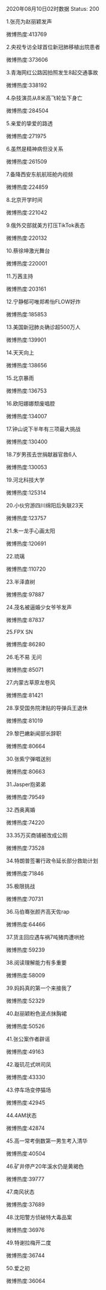 2020年08月10日02时数据
Status: 200

1.张亮为赵丽颖发声

微博热度:413769

2.央视专访全球首位新冠肺移植出院患者

微博热度:373606

3.青海网红公路因拍照发生8起交通事故

微博热度:338192

4.杂技演员从8米高飞轮坠下身亡

微博热度:284504

5.亲爱的挚爱的路透

微博热度:271975

6.虽然是精神病但没关系

微博热度:261509

7.备降西安东航航班舱内视频

微博热度:224859

8.北京开学时间

微博热度:221042

9.俄外交部就美方打压TikTok表态

微博热度:220132

10.蔡徐坤激光舞台

微博热度:220001

11.万茜主持

微博热度:203161

12.宁静郁可唯郑希怡FLOW好炸

微博热度:185853

13.美国新冠肺炎确诊超500万人

微博热度:139901

14.天天向上

微博热度:138656

15.北京暴雨

微博热度:136753

16.欧阳娜娜颓废唱腔

微博热度:134007

17.钟山说下半年有三项最大挑战

微博热度:130400

18.7岁男孩去世捐献器官救6人

微博热度:130053

19.河北科技大学

微博热度:125314

20.小伙穷游四川绵阳后失联23天

微博热度:123757

21.朱一龙手心画太阳

微博热度:120691

22.琉璃

微博热度:110720

23.半泽直树

微博热度:97887

24.茂名被逼婚少女爷爷发声

微博热度:87837

25.FPX SN

微博热度:86280

26.毛不易 无问

微博热度:85071

27.内蒙古草原龙卷风

微博热度:81421

28.享受国务院津贴的导弹兵王退休

微博热度:81019

29.黎巴嫩新闻部长辞职

微博热度:80664

30.张紫宁弹唱送别

微博热度:80663

31.Jasper抱弟弟

微博热度:79549

32.西奥离婚

微博热度:74220

33.35万买商铺被改成公厕

微博热度:73528

34.特朗普签署行政令延长部分救助计划

微博热度:71846

35.极限挑战

微博热度:70731

36.马伯骞张颜齐高天佐rap

微博热度:64466

37.货主回应遇车祸7吨猪肉遭哄抢

微博热度:59239

38.阅读理解能力有多重要

微博热度:58009

39.妈妈真的第一个来接我了

微博热度:52329

40.赵丽颖粉色波点抹胸裙

微博热度:50526

41.张公案作者辟谣

微博热度:49163

42.璇玑花式哄司凤

微博热度:43330

43.停车场变停猫场

微博热度:42945

44.4AM状态

微博热度:42874

45.高一常考倒数第一男生考入清华

微博热度:40504

46.矿井停产20年溪水仍是黄褐色

微博热度:39777

47.南风状态

微博热度:37689

48.沈阳警方侦破特大毒品案

微博热度:36976

49.特谢拉梅开二度

微博热度:36744

50.爱之初

微博热度:36064

